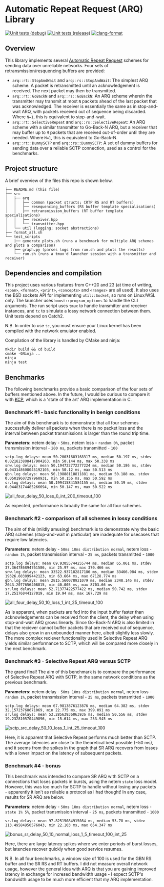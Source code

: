 # Automatic Repeat Request (ARQ) Library
[![Unit tests (debug)](https://github.com/wjgra/arq-benchmark/actions/workflows/cmake-build-debug.yml/badge.svg)](https://github.com/wjgra/arq-benchmark/actions/workflows/cmake-build-debug.yml)
[![Unit tests (release)](https://github.com/wjgra/arq-benchmark/actions/workflows/cmake-build-release.yml/badge.svg)](https://github.com/wjgra/arq-benchmark/actions/workflows/cmake-build-release.yml)
[![clang-format](https://github.com/wjgra/arq-benchmark/actions/workflows/clang-format.yml/badge.svg)](https://github.com/wjgra/arq-benchmark/actions/workflows/clang-format.yml)
## Overview
This library implements several [Automatic Repeat Request](https://en.wikipedia.org/wiki/Automatic_repeat_request) schemes for sending data over unreliable networks. Four sets of retransmission/resquencing buffers are provided:
- `arq::rt::StopAndWait` and `arq::rs::StopAndWait`: The simplest ARQ scheme. A packet is retransmitted until an acknowledgement is received. The next packet may then be transmitted.
- `arq::rt::GoBackN` and `arq::rs::GoBackN`: An ARQ scheme wherein the transmitter may transmit at most `N` packets ahead of the last packet that was acknowledged. The receiver is essentially the same as in stop-and-wait ARQ, with packets received out of sequence being discarded. Where `N=1`, this is equivalent to stop-and-wait.
- `arq::rt::SelectiveRepeat` and `arq::rs::SelectiveRepeat`: An ARQ scheme with a similar transmitter to Go-Back-N ARQ, but a receiver that may buffer up to `M` packets that are received out-of-order until they are needed. Where `M=1`, this is equivalent to Go-Back-N.
- `arq::rt::DummySCTP` and `arq::rs::DummySCTP`: A set of dummy buffers for sending data over a reliable SCTP connection, used as a control for the benchmarks.
## Project structure
A brief overview of the files this repo is shown below.
```
├── README.md (this file)
├── src
│   ├── arq
│   │   ├── common (packet structs; CRTP RS and RT buffers)
│   │   ├── resequencing_buffers (RS buffer template specialisations)
│   │   ├── retransmission_buffers (RT buffer template specialisations)
│   │   ├── receiver.hpp
│   │   └── transmitter.hpp
│   └── util (logging; socket abstractions)
├── format_all.sh
└── test_scripts
    ├── generate_plots.sh (runs a benchmark for multiple ARQ schemes and plots a comparison)
    ├── graph.py (parses logs from run.sh and plots the results)
    └── run.sh (runs a tmux'd launcher session with a transmitter and receiver)
```
## Dependencies and compilation
This project uses various features from C++20 and 23 (at time of writing, `<span>`, `<format>`, `<print>`, `<concepts>` and `<ranges>` are all used). It also uses the BSD sockets API for implementing `util::Socket`, so runs on Linux/WSL only. The launcher uses `boost::program_options` to handle the CLI arguments. The run script uses `tmux` to handle transmitter and receiver instances, and `tc` to simulate a lossy network connection between them. Unit tests depend on Catch2.

N.B. In order to use `tc`, you must ensure your Linux kernel has been compiled with the network emulator enabled.

Compilation of the library is handled by CMake and ninja:
```
mkdir build && cd build
cmake -GNinja ..
ninja
ninja test
```
## Benchmarks
The following benchmarks provide a basic comparison of the four sets of buffers mentioned above. In the future, I would be curious to compare it with [KCP](https://github.com/skywind3000/kcp/tree/master), which is a 'state of the art' ARQ implementation in C.

### Benchmark #1 - basic functionality in benign conditions
The aim of this benchmark is to demonstrate that all four schemes successfully deliver all packets when there is no packet loss and the interval between packet transmissions is larger than the round trip time.

**Parameters:** netem delay - `50ms`, netem loss - `random 0%`, packet transmission interval - `200 ms`, packets transmitted - `100`
```
sctp.log delays: mean 50.20031683168317 ms, median 50.197 ms, stdev 0.021823808417904263, min 50.144 ms, max 50.338 ms
snw.log delays: mean 50.194722772277224 ms, median 50.186 ms, stdev 0.043148608045192105, min 50.12 ms, max 50.513 ms
gbn.log delays: mean 50.19888118811881 ms, median 50.188 ms, stdev 0.05019607297960931, min 50.156 ms, max 50.592 ms
sr.log delays: mean 50.199415841584155 ms, median 50.19 ms, stdev 0.04483174485266694, min 50.147 ms, max 50.522 ms
```
![all_four_delay_50_loss_0_int_200_timeout_100](https://github.com/user-attachments/assets/bea6e508-5096-443a-a90e-23e62e31257b)

As expected, performance is broadly the same for all four schemes.
### Benchmark #2 - comparison of all schemes in lossy conditions
The aim of this (mildly amusing) benchmark is to demonstrate why the basic ARQ schemes (stop-and-wait in particular) are inadequate for usecases that require low latencies.

**Parameters:** netem delay - `50ms 10ms distribution normal`, netem loss - `random 1%`, packet transmission interval - `25 ms`, packets transmitted - `1000`
```
sctp.log delays: mean 69.93055744255744 ms, median 65.061 ms, stdev 37.364786894761586, min 25.97 ms, max 370.466 ms
snw.log delays: mean 33522.937182817186 ms, median 33466.984 ms, stdev 19326.603099442123, min 63.664 ms, max 67128.774 ms
gbn.log delays: mean 2815.560078921079 ms, median 2348.146 ms, stdev 2043.2077656408815, min 40.005 ms, max 8703.66 ms
sr.log delays: mean 52.71377422577422 ms, median 50.742 ms, stdev 17.25176044127019, min 19.94 ms, max 167.729 ms
```
![all_four_delay_50_10_loss_1_int_25_timeout_100](https://github.com/user-attachments/assets/42ab8494-ab98-4fb4-969f-1d2b3673f3e8)

As is apparent, when packets are fed into the input buffer faster than acknowledgements can be received from the client, the delay when using stop-and-wait ARQ grows linearly. Since Go-Back-N ARQ is also limited in that the reciever cannot buffer packets that are received out of sequence, delays also grow in an unbounded manner here, albeit slightly less slowly. The more complex reciever functionality used in Selective Repeat ARQ yields similar performance to SCTP, which will be compared more closely in the next benchmark.
### Benchmark #3 - Selective Repeat ARQ versus SCTP 
The grand final! The aim of this benchmark is to compare the performance of Selective Repeat ARQ with SCTP, in the same network conditions as the previous benchmark.

**Parameters:** netem delay - `50ms 10ms distribution normal`, netem loss - `random 1%`, packet transmission interval - `25 ms`, packets transmitted - `1000`
```
sctp.log delays: mean 67.9813876123876 ms, median 64.382 ms, stdev 32.15723768671069, min 22.775 ms, max 399.091 ms
sr.log delays: mean 53.28563936063936 ms, median 50.556 ms, stdev 19.232810570449896, min 15.614 ms, max 253.945 ms
```
![sctp_src_delay_50_10_loss_1_int_25_timeout_100](https://github.com/user-attachments/assets/63554589-322d-4c28-9aa7-78c21d24ba91)

Here, it is apparent that Selective Repeat performs much better than SCTP. The average latencies are close to the theoretical best possible (~50 ms), and it seems from the spikes in the graph that SR ARQ recovers from losses with a lower impact on the latency of subsequent packets.

### Benchmark #4 - bonus
This benchmark was intended to compare SR ARQ with SCTP on a connections that loses packets in bursts, using the netem `state` loss model. However, this was too much for SCTP to handle without losing any packets - apparently it isn't as reliable a protocol as I had thought! In any case, results for SR ARQ are below.

**Parameters:** netem delay - `50ms 10ms distribution normal`, netem loss - `state 1% 5%`, packet transmission interval - `25 ms`, packets transmitted - `1000`
```
sr.log delays: mean 97.82515084915084 ms, median 53.78 ms, stdev 113.49584950576043, min 22.103 ms, max 654.347 ms
```
![bonus_sr_delay_50_10_normal_loss_1_5_timeout_100_int_25](https://github.com/user-attachments/assets/7c524e98-223a-4643-adcb-3ce59ff80eb0)

Here, there are large latency spikes where we enter periods of burst losses, but latencies recover quickly when good service resumes.

N.B. In all four benchmarks, a window size of 100 is used for the GBN RS buffer and the SR RS and RT buffers. I did not measure overall network usage, however the general idea with ARQ is that you are gaining improved latency in exchange for incresed bandwidth usage - I expect SCTP's bandwidth usage to be much more efficient that my ARQ implementation.
